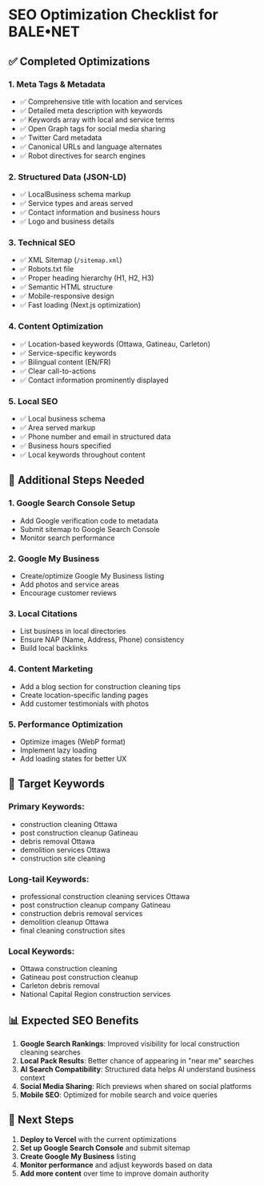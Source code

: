 # SEO Optimization Checklist for BALE•NET

## ✅ Completed Optimizations

### 1. **Meta Tags & Metadata**
- ✅ Comprehensive title with location and services
- ✅ Detailed meta description with keywords
- ✅ Keywords array with local and service terms
- ✅ Open Graph tags for social media sharing
- ✅ Twitter Card metadata
- ✅ Canonical URLs and language alternates
- ✅ Robot directives for search engines

### 2. **Structured Data (JSON-LD)**
- ✅ LocalBusiness schema markup
- ✅ Service types and areas served
- ✅ Contact information and business hours
- ✅ Logo and business details

### 3. **Technical SEO**
- ✅ XML Sitemap (`/sitemap.xml`)
- ✅ Robots.txt file
- ✅ Proper heading hierarchy (H1, H2, H3)
- ✅ Semantic HTML structure
- ✅ Mobile-responsive design
- ✅ Fast loading (Next.js optimization)

### 4. **Content Optimization**
- ✅ Location-based keywords (Ottawa, Gatineau, Carleton)
- ✅ Service-specific keywords
- ✅ Bilingual content (EN/FR)
- ✅ Clear call-to-actions
- ✅ Contact information prominently displayed

### 5. **Local SEO**
- ✅ Local business schema
- ✅ Area served markup
- ✅ Phone number and email in structured data
- ✅ Business hours specified
- ✅ Local keywords throughout content

## 🔧 Additional Steps Needed

### 1. **Google Search Console Setup**
- Add Google verification code to metadata
- Submit sitemap to Google Search Console
- Monitor search performance

### 2. **Google My Business**
- Create/optimize Google My Business listing
- Add photos and service areas
- Encourage customer reviews

### 3. **Local Citations**
- List business in local directories
- Ensure NAP (Name, Address, Phone) consistency
- Build local backlinks

### 4. **Content Marketing**
- Add a blog section for construction cleaning tips
- Create location-specific landing pages
- Add customer testimonials with photos

### 5. **Performance Optimization**
- Optimize images (WebP format)
- Implement lazy loading
- Add loading states for better UX

## 🎯 Target Keywords

### Primary Keywords:
- construction cleaning Ottawa
- post construction cleanup Gatineau
- debris removal Ottawa
- demolition services Ottawa
- construction site cleaning

### Long-tail Keywords:
- professional construction cleaning services Ottawa
- post construction cleanup company Gatineau
- construction debris removal services
- demolition cleanup Ottawa
- final cleaning construction sites

### Local Keywords:
- Ottawa construction cleaning
- Gatineau post construction cleanup
- Carleton debris removal
- National Capital Region construction services

## 📊 Expected SEO Benefits

1. **Google Search Rankings**: Improved visibility for local construction cleaning searches
2. **Local Pack Results**: Better chance of appearing in "near me" searches
3. **AI Search Compatibility**: Structured data helps AI understand business context
4. **Social Media Sharing**: Rich previews when shared on social platforms
5. **Mobile SEO**: Optimized for mobile search and voice queries

## 🚀 Next Steps

1. **Deploy to Vercel** with the current optimizations
2. **Set up Google Search Console** and submit sitemap
3. **Create Google My Business** listing
4. **Monitor performance** and adjust keywords based on data
5. **Add more content** over time to improve domain authority
